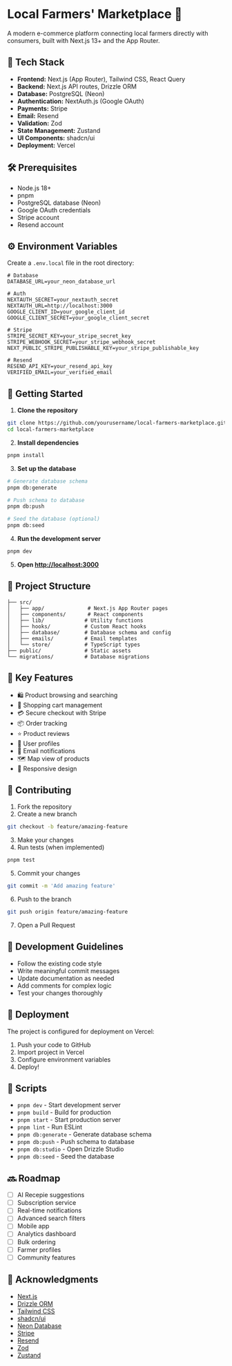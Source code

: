 # Local Farmers' Marketplace 🌾

A modern e-commerce platform connecting local farmers directly with consumers, built with Next.js 13+ and the App Router.

## 🚀 Tech Stack

- **Frontend:** Next.js (App Router), Tailwind CSS, React Query
- **Backend:** Next.js API routes, Drizzle ORM
- **Database:** PostgreSQL (Neon)
- **Authentication:** NextAuth.js (Google OAuth)
- **Payments:** Stripe
- **Email:** Resend
- **Validation:** Zod
- **State Management:** Zustand
- **UI Components:** shadcn/ui
- **Deployment:** Vercel

## 🛠️ Prerequisites

- Node.js 18+ 
- pnpm
- PostgreSQL database (Neon)
- Google OAuth credentials
- Stripe account
- Resend account

## ⚙️ Environment Variables

Create a `.env.local` file in the root directory:

```env
# Database
DATABASE_URL=your_neon_database_url

# Auth
NEXTAUTH_SECRET=your_nextauth_secret
NEXTAUTH_URL=http://localhost:3000
GOOGLE_CLIENT_ID=your_google_client_id
GOOGLE_CLIENT_SECRET=your_google_client_secret

# Stripe
STRIPE_SECRET_KEY=your_stripe_secret_key
STRIPE_WEBHOOK_SECRET=your_stripe_webhook_secret
NEXT_PUBLIC_STRIPE_PUBLISHABLE_KEY=your_stripe_publishable_key

# Resend
RESEND_API_KEY=your_resend_api_key
VERIFIED_EMAIL=your_verified_email
```

## 🚀 Getting Started

1. **Clone the repository**
```bash
git clone https://github.com/yourusername/local-farmers-marketplace.git
cd local-farmers-marketplace
```

2. **Install dependencies**
```bash
pnpm install
```

3. **Set up the database**
```bash
# Generate database schema
pnpm db:generate

# Push schema to database
pnpm db:push

# Seed the database (optional)
pnpm db:seed
```

4. **Run the development server**
```bash
pnpm dev
```

5. **Open [http://localhost:3000](http://localhost:3000)**

## 📁 Project Structure

```
├── src/
│   ├── app/              # Next.js App Router pages
│   ├── components/       # React components
│   ├── lib/             # Utility functions
│   ├── hooks/           # Custom React hooks
│   ├── database/        # Database schema and config
│   ├── emails/          # Email templates
│   └── store/           # TypeScript types
├── public/              # Static assets
└── migrations/          # Database migrations
```

## 🔑 Key Features

- 🛍️ Product browsing and searching
- 🛒 Shopping cart management
- 💳 Secure checkout with Stripe
- 📦 Order tracking
- ⭐ Product reviews
- 👤 User profiles
- 📧 Email notifications
- 🗺️ Map view of products
- 📱 Responsive design

## 🤝 Contributing

1. Fork the repository
2. Create a new branch
```bash
git checkout -b feature/amazing-feature
```
3. Make your changes
4. Run tests (when implemented)
```bash
pnpm test
```
5. Commit your changes
```bash
git commit -m 'Add amazing feature'
```
6. Push to the branch
```bash
git push origin feature/amazing-feature
```
7. Open a Pull Request

## 📝 Development Guidelines

- Follow the existing code style
- Write meaningful commit messages
- Update documentation as needed
- Add comments for complex logic
- Test your changes thoroughly

## 🚀 Deployment

The project is configured for deployment on Vercel:

1. Push your code to GitHub
2. Import project in Vercel
3. Configure environment variables
4. Deploy!

## 📜 Scripts

- `pnpm dev` - Start development server
- `pnpm build` - Build for production
- `pnpm start` - Start production server
- `pnpm lint` - Run ESLint
- `pnpm db:generate` - Generate database schema
- `pnpm db:push` - Push schema to database
- `pnpm db:studio` - Open Drizzle Studio
- `pnpm db:seed` - Seed the database

## 🔜 Roadmap

- [ ] AI Recepie suggestions
- [ ] Subscription service
- [ ] Real-time notifications
- [ ] Advanced search filters
- [ ] Mobile app
- [ ] Analytics dashboard
- [ ] Bulk ordering
- [ ] Farmer profiles
- [ ] Community features

<!-- ## 📄 License

This project is licensed under the MIT License - see the [LICENSE](LICENSE) file for details.

## 👥 Authors

- Your Name - Initial work - [YourGitHub](https://github.com/yourusername) -->

## 🙏 Acknowledgments

- [Next.js](https://nextjs.org/)
- [Drizzle ORM](https://orm.drizzle.team/)
- [Tailwind CSS](https://tailwindcss.com/)
- [shadcn/ui](https://ui.shadcn.com/)
- [Neon Database](https://neon.tech/)
- [Stripe](https://stripe.com/)
- [Resend](https://resend.com/)
- [Zod](https://zod.dev/)
- [Zustand](https://github.com/pmndrs/zustand)

<!-- [![License: MIT](https://img.shields.io/badge/License-MIT-yellow.svg)] -->